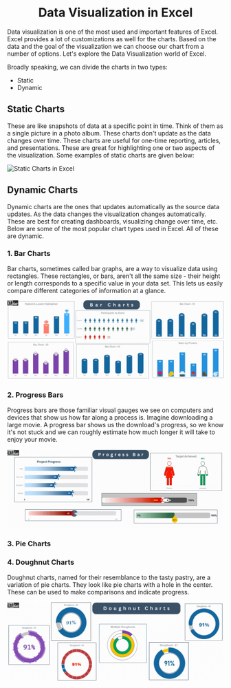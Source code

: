 <h1 align="center">
    Data Visualization in Excel
</h1>

Data visualization is one of the most used and important features of Excel. Excel provides a lot of customizations as well for the charts. Based on the data and the goal of the visualization we can choose our chart from a number of options. Let's explore the Data Visualization world of Excel.

Broadly speaking, we can divide the charts in two types:

- Static
- Dynamic

## Static Charts

These are like snapshots of data at a specific point in time. Think of them as a single picture in a photo album. These charts don't update as the data changes over time. These charts are useful for one-time reporting, articles, and presentations. These are great for highlighting one or two aspects of the visualization. Some examples of static charts are given below:

![Static Charts in Excel](assets/StaticCharts.gif)

## Dynamic Charts

Dynamic charts are the ones that updates automatically as the source data updates. As the data changes the visualization changes automatically. These are best for creating dashboards, visualizing change over time, etc. Below are some of the most popular chart types used in Excel. All of these are dynamic.

### 1. Bar Charts

Bar charts, sometimes called bar graphs, are a way to visualize data using rectangles. These rectangles, or bars, aren't all the same size - their height or length corresponds to a specific value in your data set. This lets us easily compare different categories of information at a glance.

![Bar Charts in Excel](assets/BarCharts.gif)

### 2. Progress Bars

Progress bars are those familiar visual gauges we see on computers and devices that show us how far along a process is. Imagine downloading a large movie. A progress bar shows us the download's progress, so we know it's not stuck and we can roughly estimate how much longer it will take to enjoy your movie.

![Progress Bars in Excel](assets/ProgressBars.gif)

### 3. Pie Charts

### 4. Doughnut Charts

Doughnut charts, named for their resemblance to the tasty pastry, are a variation of pie charts. They look like pie charts with a hole in the center. These can be used to make comparisons and indicate progress.

![Doughnut Charts in Excel](assets/DoughnutCharts.gif)